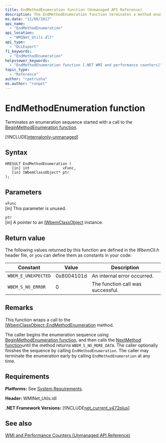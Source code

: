 ```yaml
---
title: EndMethodEnumeration function (Unmanaged API Reference)
description: The EndMethodEnumeration function terminates a method enumeration sequence.
ms.date: "11/06/2017"
api_name: 
  - "EndMethodEnumeration"
api_location: 
  - "WMINet_Utils.dll"
api_type: 
  - "DLLExport"
f1_keywords: 
  - "EndMethodEnumeration"
helpviewer_keywords: 
  - "EndMethodEnumeration function [.NET WMI and performance counters]"
topic_type: 
  - "Reference"
author: "rpetrusha"
ms.author: "ronpet"
---
```

# EndMethodEnumeration function
Terminates an enumeration sequence started with a call to the [BeginMethodEnumeration function](beginmethodenumeration.md).  

[!INCLUDE[internalonly-unmanaged](../../../../includes/internalonly-unmanaged.md)]
    
## Syntax  
  
```  
HRESULT EndMethodEnumeration (
   [in] int               vFunc, 
   [in] IWbemClassObject* ptr 
); 
```  

## Parameters

`vFunc`  
[in] This parameter is unused.

`ptr`  
[in] A pointer to an [IWbemClassObject](https://msdn.microsoft.com/library/aa391433%28v=vs.85%29.aspx) instance.

## Return value

The following values returned by this function are defined in the *WbemCli.h* header file, or you can define them as constants in your code:

|Constant  |Value  |Description  |
|---------|---------|---------|
|`WBEM_E_UNEXPECTED` | 0x8004101d | An internal error occurred. |
|`WBEM_S_NO_ERROR` | 0 | The function call was successful.  |
  
## Remarks

This function wraps a call to the [IWbemClassObject::EndMethodEnumeration](https://msdn.microsoft.com/library/aa391441(v=vs.85).aspx) method.

The caller begins the enumeration sequence using [BeginMethodEnumeration function](beginmethodenumeration.md), and then calls the [NextMethod function](nextmethod.md )until the method  returns `WBEM_S_NO_MORE_DATA`. The caller optionally finishes the sequence by calling `EndMethodEnumeration`. The caller may terminate the enumeration early by calling `EndMethodEnumeration` at any time.

## Requirements  
 **Platforms:** See [System Requirements](../../../../docs/framework/get-started/system-requirements.md).  
  
 **Header:** WMINet_Utils.idl  
  
 **.NET Framework Versions:** [!INCLUDE[net_current_v472plus](../../../../includes/net-current-v472plus.md)]  
  
## See also  
[WMI and Performance Counters (Unmanaged API Reference)](index.md)
